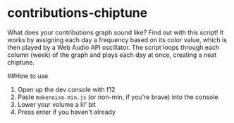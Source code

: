 # contributions-chiptune
What does your contributions graph sound like? Find out with this script! It works by assigning each day a frequency based on its color value, which is then played by a Web Audio API oscillator. The script loops through each column (week) of the graph and plays each day at once, creating a neat chiptune. 

##How to use
1. Open up the dev console with f12
2. Paste `makenoise.min.js` (or non-min, if you're brave) into the console
3. Lower your volume a lil' bit
3. Press enter if you haven't already

